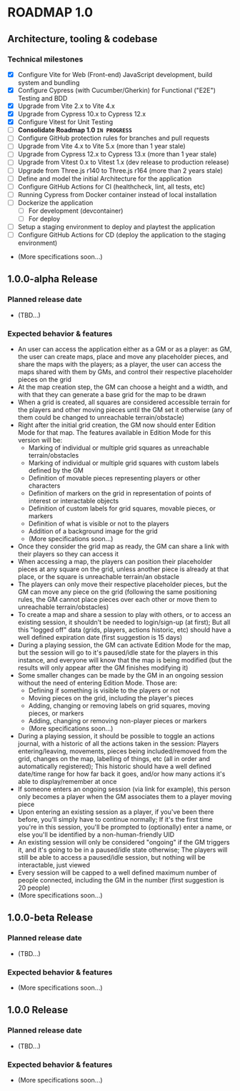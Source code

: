 # ROADMAP 1.0

## Architecture, tooling & codebase
### Technical milestones
- [x] Configure Vite for Web (Front-end) JavaScript development, build system and bundling
- [x] Configure Cypress (with Cucumber/Gherkin) for Functional ("E2E") Testing and BDD
- [x] Upgrade from Vite 2.x to Vite 4.x
- [x] Upgrade from Cypress 10.x to Cypress 12.x
- [x] Configure Vitest for Unit Testing
- [ ] **Consolidate Roadmap 1.0 `IN PROGRESS`**
- [ ] Configure GitHub protection rules for branches and pull requests
- [ ] Upgrade from Vite 4.x to Vite 5.x (more than 1 year stale)
- [ ] Upgrade from Cypress 12.x to Cypress 13.x (more than 1 year stale)
- [ ] Upgrade from Vitest 0.x to Vitest 1.x (dev release to production release)
- [ ] Upgrade from Three.js r140 to Three.js r164 (more than 2 years stale)
- [ ] Define and model the initial Architecture for the application
- [ ] Configure GitHub Actions for CI (healthcheck, lint, all tests, etc)
- [ ] Running Cypress from Docker container instead of local installation
- [ ] Dockerize the application
  - [ ] For development (devcontainer)
  - [ ] For deploy
- [ ] Setup a staging environment to deploy and playtest the application
- [ ] Configure GitHub Actions for CD (deploy the application to the staging environment)
- (More specifications soon...)

## 1.0.0-alpha Release
### Planned release date
- (TBD...)
### Expected behavior & features
- An user can access the application either as a GM or as a player: as GM, the user can create maps, place and move any placeholder pieces, and share the maps with the players; as a player, the user can access the maps shared with them by GMs, and control their respective placeholder pieces on the grid
- At the map creation step, the GM can choose a height and a width, and with that they can generate a base grid for the map to be drawn
- When a grid is created, all squares are considered accessible terrain for the players and other moving pieces until the GM set it otherwise (any of them could be changed to unreachable terrain/obstacle)
- Right after the initial grid creation, the GM now should enter Edition Mode for that map. The features available in Edition Mode for this version will be:
  - Marking of individual or multiple grid squares as unreachable terrain/obstacles
  - Marking of individual or multiple grid squares with custom labels defined by the GM
  - Definition of movable pieces representing players or other characters
  - Definition of markers on the grid in representation of points of interest or interactable objects
  - Definition of custom labels for grid squares, movable pieces, or markers
  - Definition of what is visible or not to the players
  - Addition of a background image for the grid
  - (More specifications soon...)
- Once they consider the grid map as ready, the GM can share a link with their players so they can access it
- When accessing a map, the players can position their placeholder pieces at any square on the grid, unless another piece is already at that place, or the square is unreachable terrain/an obstacle
- The players can only move their respective placeholder pieces, but the GM can move any piece on the grid (following the same positioning rules, the GM cannot place pieces over each other or move them to unreachable terrain/obstacles)
- To create a map and share a session to play with others, or to access an existing session, it shouldn't be needed to login/sign-up (at first); But all this "logged off" data (grids, players, actions historic, etc) should have a well defined expiration date (first suggestion is 15 days)
- During a playing session, the GM can activate Edition Mode for the map, but the session will go to it's paused/idle state for the players in this instance, and everyone will know that the map is being modified (but the results will only appear after the GM finishes modifying it)
- Some smaller changes can be made by the GM in an ongoing session without the need of entering Edition Mode. Those are:
  - Defining if something is visible to the players or not
  - Moving pieces on the grid, including the player's pieces
  - Adding, changing or removing labels on grid squares, moving pieces, or markers
  - Adding, changing or removing non-player pieces or markers
  - (More specifications soon...)
- During a playing session, it should be possible to toggle an actions journal, with a historic of all the actions taken in the session: Players entering/leaving, movements, pieces being included/removed from the grid, changes on the map, labelling of things, etc (all in order and automatically registered); This historic should have a well defined date/time range for how far back it goes, and/or how many actions it's able to display/remember at once
- If someone enters an ongoing session (via link for example), this person only becomes a player when the GM associates them to a player moving piece
- Upon entering an existing session as a player, if you've been there before, you'll simply have to continue normally; If it's the first time you're in this session, you'll be prompted to (optionally) enter a name, or else you'll be identified by a non-human-friendly UID
- An existing session will only be considered "ongoing" if the GM triggers it, and it's going to be in a paused/idle state otherwise; The players will still be able to access a paused/idle session, but nothing will be interactable, just viewed
- Every session will be capped to a well defined maximum number of people connected, including the GM in the number (first suggestion is 20 people)
- (More specifications soon...)

## 1.0.0-beta Release
### Planned release date
- (TBD...)
### Expected behavior & features
- (More specifications soon...)

## 1.0.0 Release
### Planned release date
- (TBD...)
### Expected behavior & features
- (More specifications soon...)
